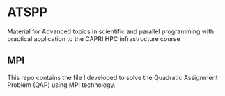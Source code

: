 # ATSPP
Material for Advanced topics in scientific and parallel programming with practical application to the CAPRI HPC infrastructure course

## MPI

This repo contains the file I developed to solve the Quadratic Assignment Problem (QAP) using MPI technology.
